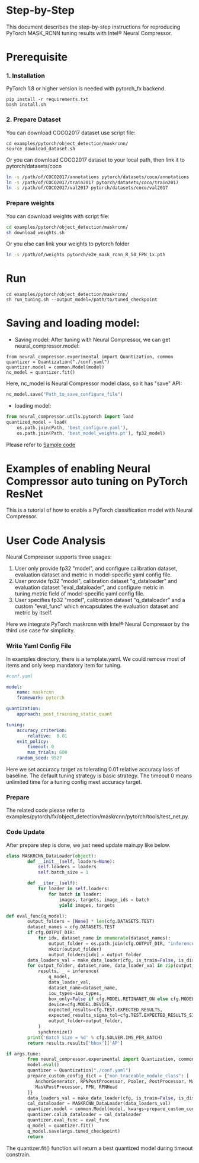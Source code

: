 Step-by-Step
============

This document describes the step-by-step instructions for reproducing PyTorch MASK_RCNN tuning results with Intel® Neural Compressor.

# Prerequisite

### 1. Installation

PyTorch 1.8 or higher version is needed with pytorch_fx backend.

```shell
pip install -r requirements.txt
bash install.sh
```

### 2. Prepare Dataset

You can download COCO2017 dataset use script file:

```
cd examples/pytorch/object_detection/maskrcnn/
source download_dataset.sh
```

Or you can download COCO2017 dataset to your local path, then link it to pytorch/datasets/coco

```bash
ln -s /path/of/COCO2017/annotations pytorch/datasets/coco/annotations
ln -s /path/of/COCO2017/train2017 pytorch/datasets/coco/train2017
ln -s /path/of/COCO2017/val2017 pytorch/datasets/coco/val2017
```

### Prepare weights

You can download weights with script file:

```bash
cd examples/pytorch/object_detection/maskrcnn/
sh download_weights.sh
```

Or you else can link your weights to pytorch folder

```bash
ln -s /path/of/weights pytorch/e2e_mask_rcnn_R_50_FPN_1x.pth
```

# Run

```shell
cd examples/pytorch/object_detection/maskrcnn/
sh run_tuning.sh --output_model=/path/to/tuned_checkpoint
```

# Saving and loading model:

* Saving model:
  After tuning with Neural Compressor, we can get neural_compressor.model:

```
from neural_compressor.experimental import Quantization, common
quantizer = Quantization("./conf.yaml")
quantizer.model = common.Model(model)
nc_model = quantizer.fit()
```

Here, nc_model is Neural Compressor model class, so it has "save" API:

```python
nc_model.save("Path_to_save_configure_file")
```

* loading model:

```python
from neural_compressor.utils.pytorch import load
quantized_model = load(
    os.path.join(Path, 'best_configure.yaml'),
    os.path.join(Path, 'best_model_weights.pt'), fp32_model)
```

Please refer to [Sample code](./pytorch/tools/test_net.py)

Examples of enabling Neural Compressor auto tuning on PyTorch ResNet
=======================================================

This is a tutorial of how to enable a PyTorch classification model with Neural Compressor.

# User Code Analysis

Neural Compressor supports three usages:

1. User only provide fp32 "model", and configure calibration dataset, evaluation dataset and metric in model-specific yaml config file.
2. User provide fp32 "model", calibration dataset "q_dataloader" and evaluation dataset "eval_dataloader", and configure metric in tuning.metric field of model-specific yaml config file.
3. User specifies fp32 "model", calibration dataset "q_dataloader" and a custom "eval_func" which encapsulates the evaluation dataset and metric by itself.

Here we integrate PyTorch maskrcnn with Intel® Neural Compressor by the third use case for simplicity.

### Write Yaml Config File

In examples directory, there is a template.yaml. We could remove most of items and only keep mandatory item for tuning.

```yaml
#conf.yaml

model:                                         
    name: maskrcnn
    framework: pytorch 

quantization:                                 
    approach: post_training_static_quant

tuning:
    accuracy_criterion:
        relative:  0.01                            
    exit_policy:
        timeout: 0                                
        max_trials: 600
    random_seed: 9527   
```

Here we set accuracy target as tolerating 0.01 relative accuracy loss of baseline. The default tuning strategy is basic strategy. The timeout 0 means unlimited time for a tuning config meet accuracy target.

### Prepare

The related code please refer to examples/pytorch/fx/object_detection/maskrcnn/pytorch/tools/test_net.py.

### Code Update

After prepare step is done, we just need update main.py like below.

```python
class MASKRCNN_DataLoader(object):
        def __init__(self, loaders=None):
            self.loaders = loaders
            self.batch_size = 1

        def __iter__(self):
            for loader in self.loaders:
                for batch in loader:
                    images, targets, image_ids = batch
                    yield images, targets

def eval_func(q_model):
        output_folders = [None] * len(cfg.DATASETS.TEST)
        dataset_names = cfg.DATASETS.TEST
        if cfg.OUTPUT_DIR:
            for idx, dataset_name in enumerate(dataset_names):
                output_folder = os.path.join(cfg.OUTPUT_DIR, "inference", dataset_name)
                mkdir(output_folder)
                output_folders[idx] = output_folder
        data_loaders_val = make_data_loader(cfg, is_train=False, is_distributed=distributed)
        for output_folder, dataset_name, data_loader_val in zip(output_folders, dataset_names, data_loaders_val):
            results, _ = inference(
                q_model,
                data_loader_val,
                dataset_name=dataset_name,
                iou_types=iou_types,
                box_only=False if cfg.MODEL.RETINANET_ON else cfg.MODEL.RPN_ONLY,
                device=cfg.MODEL.DEVICE,
                expected_results=cfg.TEST.EXPECTED_RESULTS,
                expected_results_sigma_tol=cfg.TEST.EXPECTED_RESULTS_SIGMA_TOL,
                output_folder=output_folder,
            )
            synchronize()
        print('Batch size = %d' % cfg.SOLVER.IMS_PER_BATCH)
        return results.results['bbox']['AP']

if args.tune:
        from neural_compressor.experimental import Quantization, common
        model.eval()
        quantizer = Quantization("./conf.yaml")
        prepare_custom_config_dict = {"non_traceable_module_class": [
           AnchorGenerator, RPNPostProcessor, Pooler, PostProcessor, MaskRCNNFPNFeatureExtractor,
           MaskPostProcessor, FPN, RPNHead
        ]}
        data_loaders_val = make_data_loader(cfg, is_train=False, is_distributed=distributed, is_calib=True)
        cal_dataloader = MASKRCNN_DataLoader(data_loaders_val)
        quantizer.model = common.Model(model, kwargs=prepare_custom_config_dict)
        quantizer.calib_dataloader = cal_dataloader
        quantizer.eval_func = eval_func
        q_model = quantizer.fit()
        q_model.save(args.tuned_checkpoint)
        return
```

The quantizer.fit() function will return a best quantized model during timeout constrain.
